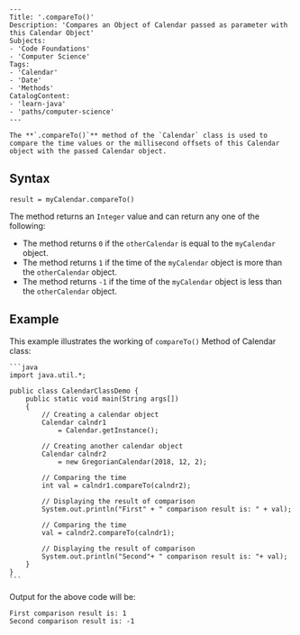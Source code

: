     ---
    Title: '.compareTo()'
    Description: 'Compares an Object of Calendar passed as parameter with this Calendar Object'
    Subjects:
    - 'Code Foundations'
    - 'Computer Science'
    Tags:
    - 'Calendar'
    - 'Date'
    - 'Methods'
    CatalogContent:
    - 'learn-java'
    - 'paths/computer-science'
    ---

    The **`.compareTo()`** method of the `Calendar` class is used to compare the time values or the millisecond offsets of this Calendar object with the passed Calendar object.

## Syntax

```pseudo
result = myCalendar.compareTo()
```

The method returns an `Integer` value and can return any one of the following:

- The method returns `0` if the `otherCalendar` is equal to the `myCalendar` object.
- The method returns `1` if the time of the `myCalendar` object is more than the `otherCalendar` object.
- The method returns `-1` if the time of the `myCalendar` object is less than the `otherCalendar` object.

## Example

This example illustrates the working of `compareTo()` Method of Calendar class:

    ```java
    import java.util.*;
    
    public class CalendarClassDemo {
        public static void main(String args[])
        {
            // Creating a calendar object
            Calendar calndr1
                = Calendar.getInstance();
    
            // Creating another calendar object
            Calendar calndr2
                = new GregorianCalendar(2018, 12, 2);
    
            // Comparing the time
            int val = calndr1.compareTo(calndr2);
    
            // Displaying the result of comparison
            System.out.println("First" + " comparison result is: " + val);
    
            // Comparing the time
            val = calndr2.compareTo(calndr1);
    
            // Displaying the result of comparison
            System.out.println("Second"+ " comparison result is: "+ val);
        }
    }
    ```

Output for the above code will be:

```shell
First comparison result is: 1
Second comparison result is: -1
```
